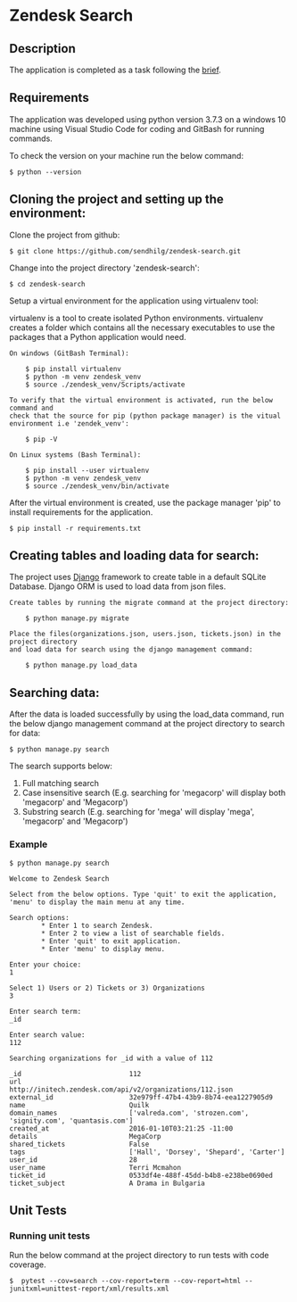 # Zendesk Search

## Description
The application is completed as a task following the [brief](BRIEF.md).


## Requirements
The application was developed using python version 3.7.3 on a windows 10 machine 
using Visual Studio Code for coding and GitBash for running commands.

To check the version on your machine run the below command:

    $ python --version


## Cloning the project and setting up the environment:
Clone the project from github:

    $ git clone https://github.com/sendhilg/zendesk-search.git


Change into the project directory 'zendesk-search':

    $ cd zendesk-search


Setup a virtual environment for the application using virtualenv tool:

virtualenv is a tool to create isolated Python environments. virtualenv creates a folder which contains all the necessary executables to use the packages that a Python application would need.

    On windows (GitBash Terminal):

        $ pip install virtualenv
        $ python -m venv zendesk_venv
        $ source ./zendesk_venv/Scripts/activate
    
    To verify that the virtual environment is activated, run the below command and 
    check that the source for pip (python package manager) is the vitual environment i.e 'zendek_venv':

        $ pip -V

    On Linux systems (Bash Terminal):

        $ pip install --user virtualenv
        $ python -m venv zendesk_venv
        $ source ./zendesk_venv/bin/activate

After the virtual environment is created, use the package manager 'pip' to install 
requirements for the application.

    $ pip install -r requirements.txt


## Creating tables and loading data for search:
The project uses [Django](https://www.djangoproject.com/) framework to create table in a default SQLite Database. Django ORM is used to load data from json files.

    Create tables by running the migrate command at the project directory:

        $ python manage.py migrate

    Place the files(organizations.json, users.json, tickets.json) in the project directory 
    and load data for search using the django management command:

        $ python manage.py load_data


## Searching data:
After the data is loaded successfully by using the load_data command, run the below django 
management command at the project directory to search for data:

    $ python manage.py search

The search supports below:
1. Full matching search
1. Case insensitive search (E.g. searching for 'megacorp' will display both 'megacorp' and 'Megacorp')
2. Substring search (E.g. searching for 'mega' will display 'mega', 'megacorp' and 'Megacorp')


### Example
```
$ python manage.py search

Welcome to Zendesk Search

Select from the below options. Type 'quit' to exit the application, 'menu' to display the main menu at any time.

Search options:
        * Enter 1 to search Zendesk.
        * Enter 2 to view a list of searchable fields.
        * Enter 'quit' to exit application.
        * Enter 'menu' to display menu.

Enter your choice:
1

Select 1) Users or 2) Tickets or 3) Organizations
3

Enter search term:
_id

Enter search value:
112

Searching organizations for _id with a value of 112

_id                           112
url                           http://initech.zendesk.com/api/v2/organizations/112.json
external_id                   32e979ff-47b4-43b9-8b74-eea1227905d9
name                          Quilk
domain_names                  ['valreda.com', 'strozen.com', 'signity.com', 'quantasis.com']
created_at                    2016-01-10T03:21:25 -11:00
details                       MegaCorp
shared_tickets                False
tags                          ['Hall', 'Dorsey', 'Shepard', 'Carter']
user_id                       28
user_name                     Terri Mcmahon
ticket_id                     0533df4e-488f-45dd-b4b8-e238be0690ed
ticket_subject                A Drama in Bulgaria

```

## Unit Tests

### Running unit tests
Run the below command at the project directory to run tests with code coverage.

    $  pytest --cov=search --cov-report=term --cov-report=html --junitxml=unittest-report/xml/results.xml
